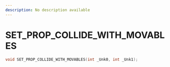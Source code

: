 ```yaml
---
description: No description available 
---
```


# SET_PROP_COLLIDE_WITH_MOVABLES

```cpp
void SET_PROP_COLLIDE_WITH_MOVABLES(int _Unk0, int _Unk1);
```